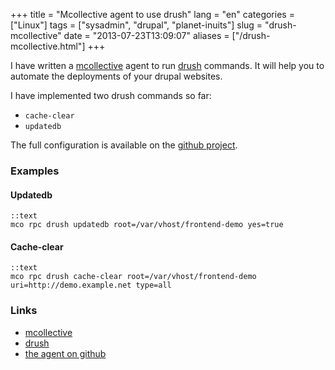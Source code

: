 +++
title = "Mcollective agent to use drush"
lang = "en"
categories = ["Linux"]
tags = ["sysadmin", "drupal", "planet-inuits"]
slug = "drush-mcollective"
date = "2013-07-23T13:09:07"
aliases = ["/drush-mcollective.html"]
+++

I have written a [mcollective](https://puppetlabs.com/mcollective/) agent to run [drush](http://drush.ws) commands. It will help you to automate the deployments of your drupal websites.

I have implemented two drush commands so far:

* `cache-clear`
* `updatedb`

The full configuration is available on the [github project](https://github.com/roidelapluie/mcollective-drush).

### Examples

#### Updatedb

    ::text
    mco rpc drush updatedb root=/var/vhost/frontend-demo yes=true

#### Cache-clear

    ::text
    mco rpc drush cache-clear root=/var/vhost/frontend-demo uri=http://demo.example.net type=all

### Links

* [mcollective](https://puppetlabs.com/mcollective/)
* [drush](http://drush.ws)
* [the agent on github](https://github.com/roidelapluie/mcollective-drush)

